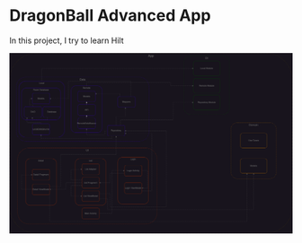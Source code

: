 #  DragonBall Advanced App

In this project, I try to learn Hilt

![dependency_diagram](./docs/AdvancedDragonBallDependencyFrameworkHiltDiagram.drawio.png)
